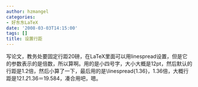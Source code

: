 ```yaml
---
author: hzmangel
categories:
- 好东东LaTeX
date: '2008-03-03T14:15:00'
tags: []
title: 设置行距
---
```

写论文，教务处要固定行距20磅，在LaTeX里面可以用linespread设置，但是它的参数表示的是倍数，所以算啊。用的是小四号字，大小大概是12pt，然后默认的行距是1.2倍，然后小算了一下，最后用的是\linespread{1.36}，1.36倍，大概行距是12*1.2*1.36＝19.584，凑合用吧，嗯。